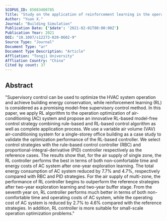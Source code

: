 ```yaml
---
SCOPUS_ID: 85083400785
Title: "Study on the application of reinforcement learning in the operation optimization of HVAC system"
Author: "Yuan X."
Journal: "Building Simulation"
Publication Date: {'$date': '2021-02-01T00:00:00Z'}
Publication Year: 2021
DOI: "10.1007/s12273-020-0602-9"
Source Type: "Journal"
Document Type: "ar"
Document Type Description: "Article"
Affliation: "Tongji University"
Affliation Country: "China"
Cited by count: 37
---
```


## Abstract
"Supervisory control can be used to optimize the HVAC system operation and achieve building energy conservation, while reinforcement learning (RL) is considered as a promising model-free supervisory control method. In this paper, we apply RL algorithm to the operation optimization of air-conditioning (AC) system and propose an innovative RL-based model-free control strategy combining rule-based and RL-based control algorithm as well as complete application process. We use a variable air volume (VAV) air-conditioning system for a single-storey office building as a case study to validate the optimization performance of the RL-based controller. We select control strategies with the rule-based control controller (RBC) and proportional-integral-derivative (PID) controller respectively as the reference cases. The results show that, for the air supply of single zone, the RL controller performs the best in terms of both non-comfortable time and energy costs of AC system after one-year exploration learning. The total energy consumption of AC system reduced by 7.7% and 4.7%, respectively compared with RBC and PID strategies. For the air supply of multi-zone, the performance of RL controller begins to outperform the reference strategies after two-year exploration learning and two-year buffer stage. From the seventh year on, RL controller performs much better in terms of both non-comfortable time and operating costs of AC system, while the operating cost of AC system is reduced by 2.7% to 4.6% compared with the reference strategies. In addition, RL controller is more suitable for small-scale operation optimization problems."
